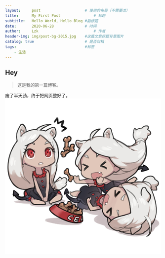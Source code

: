 ```yaml
---
layout:     post   				    # 使用的布局（不需要改）
title:      My First Post 				# 标题 
subtitle:   Hello World, Hello Blog #副标题
date:       2020-06-28 				# 时间
author:     Lzk 						# 作者
header-img: img/post-bg-2015.jpg 	#这篇文章标题背景图片
catalog: true 						# 是否归档
tags:								#标签
    - 生活
---
```


## Hey
>这是我的第一篇博客。

废了半天劲，终于把网页整好了。
![图片来源P站，侵权删](https://github.com/ZongkaiLiu/ZongkaiLiu.github.io/blob/master/img/81973652_p0.jpg)
